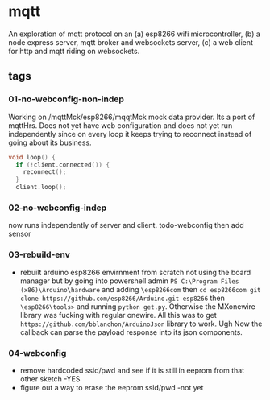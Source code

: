 # mqtt
An exploration of mqtt protocol on an (a) esp8266 wifi microcontroller, (b) a node express server, mqtt broker and websockets server, (c) a web client for http and mqtt riding on websockets.

## tags
### 01-no-webconfig-non-indep
Working on /mqttMck/esp8266/mqqtMck mock data provider. Its a port of mqttHrs. Does not yet have web configuration and does not yet run independently since on every loop it keeps trying to reconnect instead of going about its business.

```c++
void loop() {
  if (!client.connected()) {
    reconnect();
  }
  client.loop();
  ```


### 02-no-webconfig-indep
now runs independently of server and client. todo-webconfig then add sensor

### 03-rebuild-env
- rebuilt arduino esp8266 envirnment from scratch not using the board manager but by going into powershell admin `PS C:\Program Files (x86)\Arduino\hardware` and adding `\esp8266com` then `cd esp8266com
git clone https://github.com/esp8266/Arduino.git esp8266` then `\esp8266\tools>` and running `python get.py`. Otherwise the MXonewire library was fucking with regular onewire. All this was to get `https://github.com/bblanchon/ArduinoJson` library to work. Ugh Now the callback can parse the payload response into its json components.
### 04-webconfig
- remove hardcoded ssid/pwd and see if it is still in eeprom from that other sketch -YES 
- figure out a way to erase the eeprom ssid/pwd -not yet

